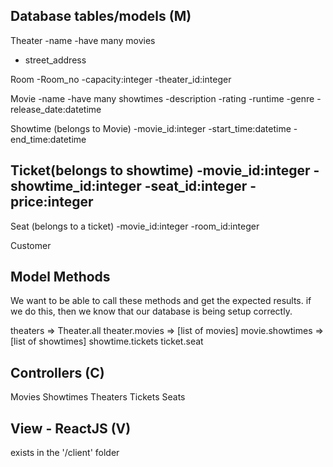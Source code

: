 ## Database tables/models (M)

Theater
-name
-have many movies
- street_address

Room
-Room_no
-capacity:integer
-theater_id:integer

Movie 
-name
-have many showtimes
-description
-rating
-runtime
-genre
-release_date:datetime

Showtime (belongs to Movie)
-movie_id:integer
-start_time:datetime
-end_time:datetime

Ticket(belongs to showtime)
-movie_id:integer
-showtime_id:integer
-seat_id:integer
-price:integer
-

Seat (belongs to a ticket)
-movie_id:integer
-room_id:integer

Customer 

## Model Methods
We want to be able to call these methods and get the expected results. if we do this, then we
know that our database is being setup correctly.

theaters => Theater.all
theater.movies => [list of movies]
movie.showtimes => [list of showtimes]
showtime.tickets
ticket.seat


## Controllers (C)

Movies
Showtimes
Theaters
Tickets
Seats

## View - ReactJS (V)
exists in the '/client' folder

